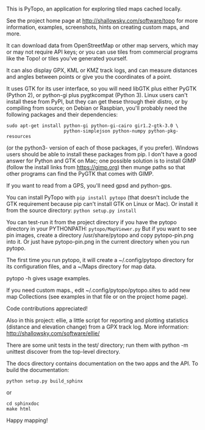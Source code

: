 This is PyTopo, an application for exploring tiled maps cached locally.

See the project home page at http://shallowsky.com/software/topo
for more information, examples, screenshots, hints on creating
custom maps, and more.

It can download data from OpenStreetMap or other map servers,
which may or may not require API keys; or you can use tiles from
commercial programs like the Topo! or tiles you've generated yourself.

It can also display GPX, KML or KMZ track logs, and can measure
distances and angles between points or give you the coordinates of
a point.

It uses GTK for its user interface, so you will need libGTK plus
either PyGTK (Python 2), or python-gi plus pygtkcompat (Python 3).
Linux users can't install these from PyPI, but they
can get these through their distro, or by compiling from source;
on Debian or Raspbian, you'll probably need the following packages
and their dependencies:

```
sudo apt-get install python-gi python-gi-cairo gir1.2-gtk-3.0 \
                     python-simplejson python-numpy python-pkg-resources
```

(or the python3- version of each of those packages, if you prefer).
Windows users should be able to install these packages from pip.
I don't have a good answer for Python and GTK on Mac; one possible
solution is to install GIMP (follow the install links from
https://gimp.org) then munge paths so that other programs can find the
PyGTK that comes with GIMP.

If you want to read from a GPS, you'll need gpsd and python-gps.

You can install PyTopo with ```pip install pytopo```
(that doesn't include the GTK requirement because pip can't install GTK
on Linux or Mac). Or install it from the source directory:
```python setup.py install```

You can test-run it from the project directory
if you have the pytopo directory in your PYTHONPATH:
```pytopo/MapViewer.py```
But if you want to see pin images, create a directory
/usr/share/pytopo and copy pytopo-pin.png into it.
Or just have pytopo-pin.png in the current directory when you run pytopo.

The first time you run pytopo, it will create a ~/.config/pytopo
directory for its configuration files, and a ~/Maps directory for
map data.

pytopo -h gives usage examples.

If you need custom maps., edit ~/.config/pytopo/pytopo.sites to add new
map Collections (see examples in that file or on the project home page).

Code contributions appreciated!

Also in this project: ellie, a little script for reporting and plotting
statistics (distance and elevation change) from a GPX track log.
More information: http://shallowsky.com/software/ellie/

There are some unit tests in the test/ directory;
run them with
    python -m unittest discover
from the top-level directory.

The docs directory contains documentation on the two apps and the API.
To build the documentation:

```
python setup.py build_sphinx
```

or

```
cd sphinxdoc
make html
```

Happy mapping!
